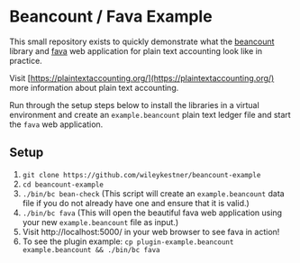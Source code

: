 # Beancount / Fava Example

This small repository exists to quickly demonstrate what the [beancount](https://github.com/beancount/beancount) library and [fava](https://github.com/beancount/fava) web application for plain text accounting look like in practice.

Visit [https://plaintextaccounting.org/](https://plaintextaccounting.org/) more information about plain text accounting.

Run through the setup steps below to install the libraries in a virtual environment and create an `example.beancount` plain text ledger file and start the `fava` web application.

## Setup

1. `git clone https://github.com/wileykestner/beancount-example`
2. `cd beancount-example`
3. `./bin/bc bean-check` (This script will create an `example.beancount` data file if you do not already have one and ensure that it is valid.)
4. `./bin/bc fava` (This will open the beautiful fava web application using your new `example.beancount` file as input.)
5. Visit http://localhost:5000/ in your web browser to see fava in action!
6. To see the plugin example: `cp plugin-example.beancount example.beancount && ./bin/bc fava`
